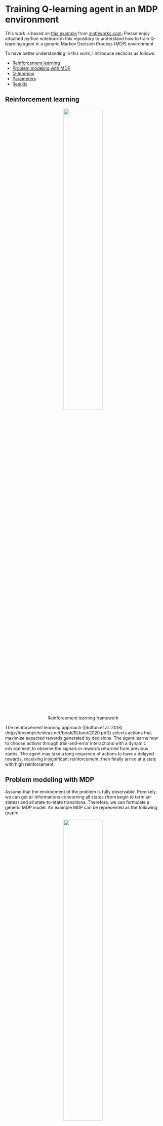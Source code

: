 # Training Q-learning agent in an MDP environment
This work is based on [this example]() from [mathworks.com](https://www.mathworks.com). Please enjoy attached python notebook in this repository to understand how to train Q-learning agent in a generic Markov Decision Process (MDP) environment.

To have better understanding in this work, I introduce sections as follows:
- [Reinforcement learning](#reinforcement-learning)
- [Problem modeling with MDP](#problem-modeling-with-mdp)
- [Q-learning](#q-learning)
- [Parameters](#parameters)
- [Results](#results)

## Reinforcement learning
<p align="center" width="100%">
<img width="50%" src="https://dzone.com/storage/temp/6976061-screen-shot-2017-10-20-at-22200-pm.png">
</p>
<p align="center" width="100%">Reinforcement learning framework</p>
The reinforcement learning approach ([Sutton et al. 2018](http://incompleteideas.net/book/RLbook2020.pdf)) selects actions that maximize expected rewards generated by decisions. The agent learns how to choose actions through trial-and-error interactions with a dynamic environment to observe the signals or rewards returned from previous states. The agent may take a long sequence of actions to have a delayed rewards, receiving insignificant reinforcement, then finally arrive at a state with high reinforcement.

## Problem modeling with MDP
Assume that the environment of the problem is fully observable. Precisely, we can get all informations concerning all states (from begin to termianl states) and all state-to-state transitions. Therefore, we can formulate a generic MDP model. An example MDP can be represented as the following graph:
<p align="center" width="100%">
<img width="50%" src="https://www.mathworks.com/help/examples/rl/win64/RLGenericMDPExample_01.png">
</p>
<p align="center" width="100%">MDP Environment</p>
From this example, at each state there is a decision to go up or down. The agent begins from state 1. The state 7 and 8 are terminal states. The agent receives a reward equal to the value on each transition in the graph.

## Q-learning
In this work, we apply the Q-learning agent to train this MDP environment and solve the problem. The training goal is to collect the maximum cumulative reward. The algorithm has a function that calculates the quality of a state-action combination:

![Q:S\times{A}\rightarrow\mathbb{R}](https://latex.codecogs.com/svg.latex?Q:S\times{A}\rightarrow\mathbb{R})

To iteratively improve the behavior of the learning agent, at each time ![t](https://latex.codecogs.com/svg.latex?t) the agent selects an action ![a_t](https://latex.codecogs.com/svg.latex?a_t), observes a reward ![r_t](https://latex.codecogs.com/svg.latex?r_t), enters a new state ![s_{t+1}](https://latex.codecogs.com/svg.latex?s_{t+1}) and a new ![Q](https://latex.codecogs.com/svg.latex?Q) is updated with the following equation:

![Q(s',a)\gets(1-\alpha)\cdotQ(s,a)+\alpha\cdot(r+\gamma\cdot\max_{a'}Q(s',a'))](https://latex.codecogs.com/svg.latex?Q(s_t,a_t)\gets(1-\alpha)\cdot{Q(s_t,a_t)}+\alpha\cdot(r+\gamma\cdot\max_{a}{Q(s_{t+1},a)))

where
![s_t](https://latex.codecogs.com/svg.latex?s_t) : current state of the agent.

![a_t](https://latex.codecogs.com/svg.latex?a_t) : current action picked according to some policy.

![s_{t+1}](https://latex.codecogs.com/svg.latex?s_{t+1}) : next state where the agent ends up.

![a_t](https://latex.codecogs.com/svg.latex?a): next best action to be picked using current Q-value estimation, i.e. pick the action with the maximum Q-value in the next state.

![r_t](https://latex.codecogs.com/svg.latex?r_t) : current reward observed from the environment in response of current action.

![\alpha](https://latex.codecogs.com/svg.latex?\alpha) : discounting Factor for Future Rewards and ![0<\alpha\le1](https://latex.codecogs.com/svg.latex?0<\alpha\le1).

![\gamma](https://latex.codecogs.com/svg.latex?\gamma) : learning rate or step length taken to update the estimation of ![Q(s,a)](https://latex.codecogs.com/svg.latex?Q(s,a)).

Note that future rewards are less valuable than current rewards so they must be discounted. Since Q-value is an estimation of expected rewards from a state, discounting rule applies here as well.

## Exploration vs Exploitation
We select the action to take using 𝜖 -greedy policy. ![\epsilon](https://latex.codecogs.com/svg.latex?\epsilon)-greedy policy of is a simple policy of selecting actions using the current Q-value estimations. It goes as follows:

With probability (![1-\epsilon](https://latex.codecogs.com/svg.latex?1-\epsilon)) select the action which has the highest Q-value.

With probability (![\epsilon](https://latex.codecogs.com/svg.latex?\epsilon)) randomly select any action.

## Parameters


## Results
